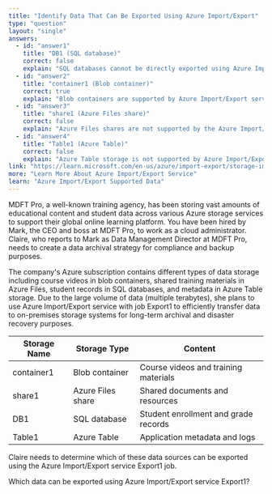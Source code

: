 ```yaml
---
title: "Identify Data That Can Be Exported Using Azure Import/Export"
type: "question"
layout: "single"
answers:
  - id: "answer1"
    title: "DB1 (SQL database)"
    correct: false
    explain: "SQL databases cannot be directly exported using Azure Import/Export service. SQL databases require database-specific export methods like BACPAC files or SQL Server tools for data migration."
  - id: "answer2"
    title: "container1 (Blob container)"
    correct: true
    explain: "Blob containers are supported by Azure Import/Export service. You can export blob data from Azure Storage accounts to on-premises locations using physical drives, making this the correct choice for Export1."
  - id: "answer3"
    title: "share1 (Azure Files share)"
    correct: false
    explain: "Azure Files shares are not supported by the Azure Import/Export service. Azure Files uses SMB protocol and requires different methods for data transfer, such as AzCopy or Azure File Sync."
  - id: "answer4"
    title: "Table1 (Azure Table)"
    correct: false
    explain: "Azure Table storage is not supported by Azure Import/Export service. Table data uses a different storage format and requires specific tools like AzCopy or Azure Storage Explorer for data migration."
link: "https://learn.microsoft.com/en-us/azure/import-export/storage-import-export-service"
more: "Learn More About Azure Import/Export Service"
learn: "Azure Import/Export Supported Data"
---
```


MDFT Pro, a well-known training agency, has been storing vast amounts of educational content and student data across various Azure storage services to support their global online learning platform. You have been hired by Mark, the CEO and boss at MDFT Pro, to work as a cloud administrator. Claire, who reports to Mark as Data Management Director at MDFT Pro, needs to create a data archival strategy for compliance and backup purposes. 

The company's Azure subscription contains different types of data storage including course videos in blob containers, shared training materials in Azure Files, student records in SQL databases, and metadata in Azure Table storage. Due to the large volume of data (multiple terabytes), she plans to use Azure Import/Export service with job Export1 to efficiently transfer data to on-premises storage systems for long-term archival and disaster recovery purposes.

| Storage Name | Storage Type | Content |
|--------------|--------------|---------|
| container1 | Blob container | Course videos and training materials |
| share1 | Azure Files share | Shared documents and resources |
| DB1 | SQL database | Student enrollment and grade records |
| Table1 | Azure Table | Application metadata and logs |

Claire needs to determine which of these data sources can be exported using the Azure Import/Export service Export1 job.

Which data can be exported using Azure Import/Export service Export1?
